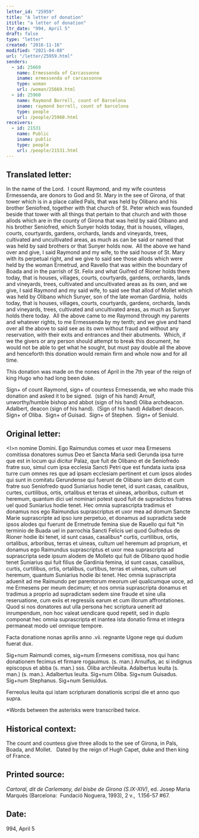 ```yaml
---
letter_id: "25959"
title: "A letter of donation"
ititle: "a letter of donation"
ltr_date: "994, April 5"
draft: false
type: "letter"
created: "2016-11-16"
modified: "2021-04-08"
url: "/letter/25959.html"
senders:
  - id: 25669
    name: Ermessenda of Carcassonne
    iname: ermessenda of carcassonne
    type: woman
    url: /woman/25669.html
  - id: 25960
    name: Raymond Borrell, count of Barcelona
    iname: raymond borrell, count of barcelona
    type: people
    url: /people/25960.html
receivers:
  - id: 21531
    name: Public
    iname: public
    type: people
    url: /people/21531.html
---
```

<h2> Translated letter:</h2><p>In the name of the Lord.&nbsp; I count Raymond, and my wife countess Ermessenda, are donors to God and St. Mary in the see of Girona, of that tower which is in a place called Pals, that was held by Olibano and his brother Seniofred, together with that church of St. Peter which was founded beside that tower with all things that pertain to that church and with those allods which are in the county of Girona that was held by said Olibano and his brother Seniofred, which Sunyer holds today, that is houses, villages, courts, courtyards, gardens, orchards, lands and vineyards, trees, cultivated and uncultivated areas, as much as can be said or named that was held by said brothers or that Sunyer holds now.&nbsp; All the above we hand over and give, I said Raymond and my wife, to the said house of St. Mary with its perpetual right, and we give to said see those allods which were held by the woman Ermetrud, and Ravello that was within the boundary of Boada and in the parrish of St. Felix and what Guifred of Rioner holds there today, that is houses, villages, courts, courtyards, gardens, orchards, lands and vineyards, trees, cultivated and uncultivated areas as its own, and we give, I said Raymond and my said wife, to said see that allod of Mollet which was held by Olibano which Sunyer, son of the late woman Gardinia,&nbsp; holds today, that is houses, villages, courts, courtyards, gardens, orchards, lands and vineyards, trees, cultivated and uncultivated areas, as much as Sunyer holds there today.&nbsp; All the above came to me Raymond through my parents and whatever rights, to me Ermessenda by my tenth; and we give and hand over all the above to said see as its own without fraud and without any reservation, with their exits and entrances and their abutments.&nbsp; Which, if we the givers or any person should attempt to break this document, he would not be able to get what he sought, but must pay double all the above and henceforth this donation would remain firm and whole now and for all time.</p><p>This donation was made on the nones of April in the 7th year of the reign of king Hugo who had long been duke.</p><p>Sign+ of count Raymond, sign+ of countess Ermessenda, we who made this donation and asked it to be signed.&nbsp; (sign of his hand) Arnulf, unworthy/humble bishop and abbot (sign of his hand) Oliba archdeacon.&nbsp;&nbsp; Adalbert, deacon (sign of his hand).&nbsp; (Sign of his hand) Adalbert deacon.&nbsp; Sign+ of Oliba.&nbsp; Sign+ of Guisad.&nbsp; Sign+ of Stephen.&nbsp; Sign+ of Seniuld.</p><h2 class="mt-4"> Original letter:</h2><p>&lt;I&gt;n nomine Domini. Ego Raimundus comes et uxor mea Ermesens comitissa donatores sumus Deo et Sancta Maria sedi Gerunda ipsa turre que est in locum qui dicitur Palaz, que fuit de Olibano et de Seniofredo fratre suo, simul cum ipsa ecclesia Sancti Petri que est fundata iuxta ipsa turre cum omnes res que ad ipsam ecclesiam pertinent et cum ipsos alodes qui sunt in comitatu Gerundense qui fuerunt de Olibano iam dicto et cum fratre suo Seniofredo quod Suniarius hodie tenet, id sunt casas, casalibus, curtes, curtilibus, ortis, ortalibus et terras et uineas, arboribus, cultum et heremum, quantum dici uel nominari potest quod fuit de supradictos fratres uel quod Suniarius hodie tenet. Hec omnia suprascripta tradimus et donamus nos ego Raimundus suprascriptus et uxor mea ad domum Sancte Marie suprascripte ad ipso iure perpetuo, et donamus ad supradicta sede ipsos alodes qui fuerunt de Ermetrude femina siue de Rauello qui fuit *in terminio de Buada uel in parrochia Sancti Felicis uel quod Guifredus de Rioner hodie ibi tenet, id sunt casas, casalibus* curtis, curtilibus, ortis, ortalibus, arboribus, terras et uineas, cultum uel heremum ad proprium, et donamus ego Raimundus suprascriptus et uxor mea suprascripta ad suprascripta sede ipsum alodem de Molleto qui fuit de Olibano quod hodie tenet Suniarius qui fuit filius de Gardinia femina, id sunt casas, casalibus, curtis, curtilibus, ortis, ortalibus, curtibus, terras et uineas, cultum uel heremum, quantum Suniarius hodie ibi tenet. Hec omnia suprascripta aduenit ad me Raimundo per parentorum meorum uel qualicumque uoce, ad me Ermesens per meum decimum; et nos omnia suprascripta donamus et tradimus a proprio ad supradictam sedem sine fraude et sine ulla reseruatione, cum exiis et regressiis earum et cum illorum affrontationes. Quod si nos donatores aut ulla persona hec scriptura uenerit ad inrumpendum, non hoc valeat uendicare quod repetit, sed in duplo componat hec omnia suprascripta et inantea ista donatio firma et integra permaneat modo uel omnique tempore.</p><p class="Bodytext31">Facta donatione nonas aprilis anno .vii. regnante Ugone rege qui dudum fuerat dux.</p><p class="Bodytext31">Sig+num Raimundi comes, sig+num Ermesens comitissa, nos qui hanc donationem fecimus et firmare rogauimus. (s. man.) Arnulfus, ac si indignus episcopus et abba (s. man.) sss. Oliba archileuita. Adalbertus leuita (s. man.) (s. man.). Adalbertus leuita. Sig+num Oliba. Sig+num Guisadus. Sig+num Stephanus. Sig+num Seniuldus.</p><p class="Bodytext31">Ferreolus leuita qui istam scripturam donationis scripsi die et anno quo supra.</p><p class="Bodytext31">*Words between the asterisks were transcribed twice.</p><h2 class="mt-4"> Historical context:</h2><p>The count and countess give three allods to the see of Girona, in Pals, Boada, and Mollet.&nbsp;&nbsp; Dated by the reign of Hugh Capet, duke and then king of France.</p><h2 class="mt-4"> Printed source:</h2><p><i>Cartoral, dit de Carlemany, del bisbe de Girona (S.IX-XIV)</i>, ed. Josep Maria Marquès (Barcelona:&nbsp; Fundació Noguera, 1993), 2 v.,&nbsp; 1.156-57 #67.&nbsp;&nbsp;</p><h2 class="mt-4"> Date:</h2>994, April 5